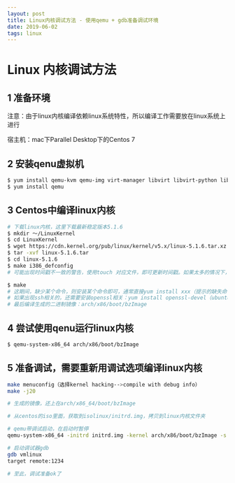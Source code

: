 ```yaml
---
layout: post
title: Linux内核调试方法 - 使用qemu + gdb准备调试环境
date: 2019-06-02
tags: linux
---
```


# Linux 内核调试方法

## 1 准备环境

注意：由于linux内核编译依赖linux系统特性，所以编译工作需要放在linux系统上进行  

宿主机：mac下Parallel Desktop下的Centos 7

## 2 安装qenu虚拟机

```bash
$ yum install qemu-kvm qemu-img virt-manager libvirt libvirt-python libvirt-client virt-install virt-viewer
$ yum install qemu
```

## 3 Centos中编译linux内核

```bash
# 下载linux内核，这里下载最新稳定版本5.1.6
$ mkdir ～/LinuxKernel
$ cd LinuxKernel
$ wget https://cdn.kernel.org/pub/linux/kernel/v5.x/linux-5.1.6.tar.xz
$ tar -xvf linux-5.1.6.tar
$ cd linux-5.1.6
$ make i386_defconfig               
# 可能出现时间戳不一致的警告，使用touch 对应文件，即可更新时间戳。如果太多的情况下，使用：find ./ * -exec touch {} \;   来递归修改

$ make
# 这期间，缺少某个命令，则安装某个命令即可，通常直接yum install xxx（提示的缺失命令名）
# 如果出现ssh相关的，还需要安装openssl相关：yum install openssl-devel（ubuntu下上libssh-dev）
# 最后编译生成的二进制镜像：arch/x86/boot/bzImage
```

## 4 尝试使用qenu运行linux内核

```bash
$ qemu-system-x86_64 arch/x86/boot/bzImage
```

## 5 准备调试，需要重新用调试选项编译linux内核

```bash
make menuconfig（选择kernel hacking-->compile with debug info）
make -j20

# 生成的镜像，还上在arch/x86_64/boot/bzImage

# 从centos的iso里面，获取到isolinux/initrd.img，拷贝到linux内核文件夹

# qemu带调试启动，在启动时暂停
qemu-system-x86_64 -initrd initrd.img -kernel arch/x86/boot/bzImage -s -S

# 启动调试器gdb
gdb vmlinux
target remote:1234

# 至此，调试准备ok了

```